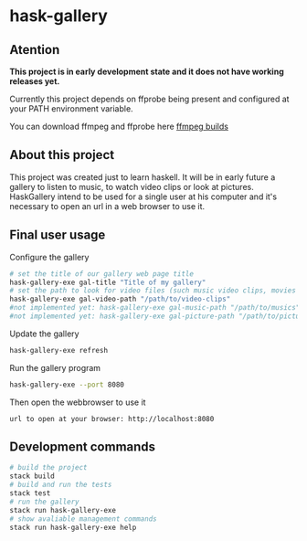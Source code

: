 # hask-gallery

## Atention

**This project is in early development state and it does not have working releases yet.**

Currently this project depends on ffprobe being present and configured at your PATH environment variable.

You can download ffmpeg and ffprobe here [ffmpeg builds](https://ffmpeg.zeranoe.com/builds/)

## About this project

This project was created just to learn haskell. It will be in early future a gallery to listen to music, to watch video clips or look at pictures.
HaskGallery intend to be used for a single user at his computer and it's necessary to open an url in a web browser to use it.

## Final user usage

Configure the gallery
```bash
# set the title of our gallery web page title
hask-gallery-exe gal-title "Title of my gallery"
# set the path to look for video files (such music video clips, movies and etc)
hask-gallery-exe gal-video-path "/path/to/video-clips"
#not implemented yet: hask-gallery-exe gal-music-path "/path/to/musics"
#not implemented yet: hask-gallery-exe gal-picture-path "/path/to/pictures"
```

Update the gallery
```bash
hask-gallery-exe refresh
```

Run the gallery program
```bash
hask-gallery-exe --port 8080
```

Then open the webbrowser to use it
```text
url to open at your browser: http://localhost:8080
```


## Development commands

```bash
# build the project
stack build
# build and run the tests
stack test
# run the gallery
stack run hask-gallery-exe
# show avaliable management commands
stack run hask-gallery-exe help
```
